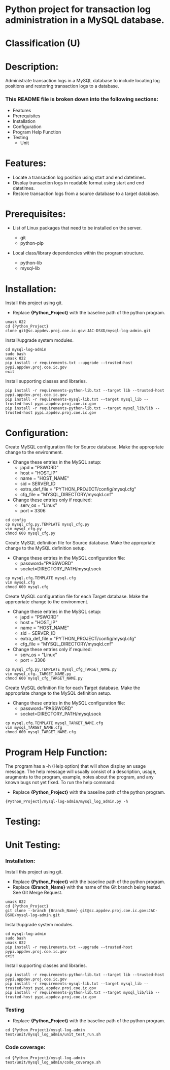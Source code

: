 # Python project for transaction log administration in a MySQL database.
# Classification (U)

# Description:
  Administrate transaction logs in a MySQL database to include locating log positions and restoring transaction logs to a database.


###  This README file is broken down into the following sections:
  * Features
  * Prerequisites
  * Installation
  * Configuration
  * Program Help Function
  * Testing
    - Unit


# Features:
  * Locate a transaction log position using start and end datetimes.
  * Display transaction logs in readable format using start and end datetimes.
  * Restore transaction logs from a source database to a target database.

# Prerequisites:

  * List of Linux packages that need to be installed on the server.
    - git
    - python-pip

  * Local class/library dependencies within the program structure.
    - python-lib
    - mysql-lib


# Installation:

Install this project using git.
  * Replace **{Python_Project}** with the baseline path of the python program.

```
umask 022
cd {Python_Project}
clone git@sc.appdev.proj.coe.ic.gov:JAC-DSXD/mysql-log-admin.git
```

Install/upgrade system modules.

```
cd mysql-log-admin
sudo bash
umask 022
pip install -r requirements.txt --upgrade --trusted-host pypi.appdev.proj.coe.ic.gov
exit
```

Install supporting classes and libraries.

```
pip install -r requirements-python-lib.txt --target lib --trusted-host pypi.appdev.proj.coe.ic.gov
pip install -r requirements-mysql-lib.txt --target mysql_lib --trusted-host pypi.appdev.proj.coe.ic.gov
pip install -r requirements-python-lib.txt --target mysql_lib/lib --trusted-host pypi.appdev.proj.coe.ic.gov
```

# Configuration:

Create MySQL configuration file for Source database.  Make the appropriate change to the environment.
  * Change these entries in the MySQL setup:
    - japd = "PSWORD"
    - host = "HOST_IP"
    - name = "HOST_NAME"
    - sid = SERVER_ID
    - extra_def_file = "PYTHON_PROJECT/config/mysql.cfg"
    - cfg_file = "MYSQL_DIRECTORY/mysqld.cnf"
  * Change these entries only if required:
    - serv_os = "Linux"
    - port = 3306  

```
cd config
cp mysql_cfg.py.TEMPLATE mysql_cfg.py
vim mysql_cfg.py
chmod 600 mysql_cfg.py
```

Create MySQL definition file for Source database.  Make the appropriate change to the MySQL definition setup.
  * Change these entries in the MySQL configuration file:
    - password="PASSWORD"
    - socket=DIRECTORY_PATH/mysql.sock

```
cp mysql.cfg.TEMPLATE mysql.cfg
vim mysql.cfg
chmod 600 mysql.cfg
```

Create MySQL configuration file for each Target database.  Make the appropriate change to the environment.
  * Change these entries in the MySQL setup:
    - japd = "PSWORD"
    - host = "HOST_IP"
    - name = "HOST_NAME"
    - sid = SERVER_ID
    - extra_def_file = "PYTHON_PROJECT/config/mysql.cfg"
    - cfg_file = "MYSQL_DIRECTORY/mysqld.cnf"
  * Change these entries only if required:
    - serv_os = "Linux"
    - port = 3306

```
cp mysql_cfg.py.TEMPLATE mysql_cfg_TARGET_NAME.py
vim mysql_cfg._TARGET_NAME.py
chmod 600 mysql_cfg_TARGET_NAME.py
```

Create MySQL definition file for each Target database.  Make the appropriate change to the MySQL definition setup.
  * Change these entries in the MySQL configuration file:
    - password="PASSWORD"
    - socket=DIRECTORY_PATH/mysql.sock

```
cp mysql.cfg.TEMPLATE mysql_TARGET_NAME.cfg
vim mysql_TARGET_NAME.cfg
chmod 600 mysql_TARGET_NAME.cfg
```



# Program Help Function:

  The program has a -h (Help option) that will show display an usage message.  The help message will usually consist of a description, usage, arugments to the program, example, notes about the program, and any known bugs not yet fixed.  To run the help command:
  * Replace **{Python_Project}** with the baseline path of the python program.

```
{Python_Project}/mysql-log-admin/mysql_log_admin.py -h
```


# Testing:

# Unit Testing:

### Installation:

Install this project using git.
  * Replace **{Python_Project}** with the baseline path of the python program.
  * Replace **{Branch_Name}** with the name of the Git branch being tested.  See Git Merge Request.

```
umask 022
cd {Python_Project}
git clone --branch {Branch_Name} git@sc.appdev.proj.coe.ic.gov:JAC-DSXD/mysql-log-admin.git
```

Install/upgrade system modules.

```
cd mysql-log-admin
sudo bash
umask 022
pip install -r requirements.txt --upgrade --trusted-host pypi.appdev.proj.coe.ic.gov
exit
```

Install supporting classes and libraries.

```
pip install -r requirements-python-lib.txt --target lib --trusted-host pypi.appdev.proj.coe.ic.gov
pip install -r requirements-mysql-lib.txt --target mysql_lib --trusted-host pypi.appdev.proj.coe.ic.gov
pip install -r requirements-python-lib.txt --target mysql_lib/lib --trusted-host pypi.appdev.proj.coe.ic.gov
```


### Testing
  * Replace **{Python_Project}** with the baseline path of the python program.

```
cd {Python_Project}/mysql-log-admin
test/unit/mysql_log_admin/unit_test_run.sh
```

### Code coverage:

```
cd {Python_Project}/mysql-log-admin
test/unit/mysql_log_admin/code_coverage.sh
```

